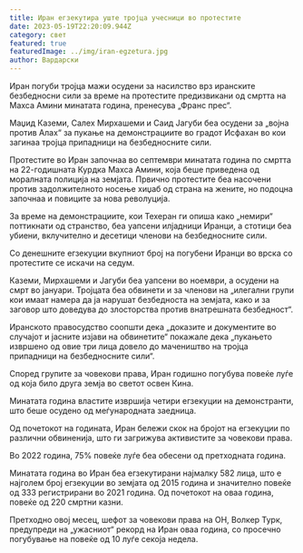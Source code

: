 ```yaml
---
title: Иран егзекутира уште тројца учесници во протестите
date: 2023-05-19T22:20:09.944Z
category: свет
featured: true
featuredImage: ../img/iran-egzetura.jpg
author: Вардарски
---
```

Иран погуби тројца мажи осудени за насилство врз иранските безбедносни сили за време на протестите предизвикани од смртта на Махса Амини минатата година, пренесува „Франс прес“.

Маџид Каземи, Салех Мирхашеми и Саид Јагуби беа осудени за „војна против Алах“ за пукање на демонстрациите во градот Исфахан во кои загинаа тројца припадници на безбедносните сили.

Протестите во Иран започнаа во септември минатата година по смртта на 22-годишната Курдка Махса Амини, која беше приведена од моралната полиција на земјата. Првично протестите беа насочени против задолжителното носење хиџаб од страна на жените, но подоцна започнаа и повиците за нова револуција.

За време на демонстрациите, кои Техеран ги опиша како „немири“ поттикнати од странство, беа уапсени илјадници Иранци, а стотици беа убиени, вклучително и десетици членови на безбедносните сили.

Со денешните егзекуции вкупниот број на погубени Иранци во врска со протестите се искачи на седум.

Каземи, Мирхашеми и Јагуби беа уапсени во ноември, а осудени на смрт во јануари. Тројцата беа обвинети и за членови на „илегални групи кои имаат намера да ја нарушат безбедноста на земјата, како и за заговор што доведува до злосторства против внатрешната безбедност“.

Иранското правосудство соопшти дека „доказите и документите во случајот и јасните изјави на обвинетите“ покажале дека „пукањето извршено од овие три лица довело до мачеништво на тројца припадници на безбедносните сили“.

Според групите за човекови права, Иран годишно погубува повеќе луѓе од која било друга земја во светот освен Кина.

Минатата година властите извршија четири егзекуции на демонстранти, што беше осудено од меѓународната заедница.

Од почетокот на годината, Иран бележи скок на бројот на егзекуции по различни обвиненија, што ги загрижува активистите за човекови права.

Во 2022 година, 75% повеќе луѓе беа обесени од претходната година.

Минатата година во Иран беа егзекутирани најмалку 582 лица, што е најголем број егзекуции во земјата од 2015 година и значително повеќе од 333 регистрирани во 2021 година. Од почетокот на оваа година, повеќе од 220 смртни казни.

Претходно овој месец, шефот за човекови права на ОН, Волкер Турк, предупреди на „ужасниот“ рекорд на Иран оваа година, со просечно погубување на повеќе од 10 луѓе секоја недела.